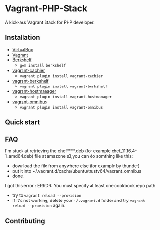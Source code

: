 # Vagrant-PHP-Stack

A kick-ass Vagrant Stack for PHP developer.


## Installation

* [VirtualBox](https://www.virtualbox.org)
* [Vagrant](http://vagrantup.com)
* [Berkshelf](http://berkshelf.com)
  * `gem install berkshelf`
* [vagrant-cachier](https://github.com/fgrehm/vagrant-cachier)
  * `vagrant plugin install vagrant-cachier`
* [vagrant-berkshelf](https://github.com/riotgames/vagrant-berkshelf)
  * `vagrant plugin install vagrant-berkshelf`
* [vagrant-hostmanager](https://github.com/smdahlen/vagrant-hostmanager)
  * `vagrant plugin install vagrant-hostmanager`
* [vagrant-omnibus](https://github.com/schisamo/vagrant-omnibus)
  * `vagrant plugin install vagrant-omnibus`


## Quick start

## FAQ

I'm stuck at retrieving the chef****.deb (for example chef_11.16.4-1_amd64.deb) file at amazone s3,you can do somthing like this:

* download the file from anywhere else (for example by thunder)
* put it into ~/.vagrant.d/cache/ubuntu/trusty64/vagrant_omnibus
* done.

I got this error : ERROR: You must specify at least one cookbook repo path

* try to `vagrant reload --provision`
* If it's not working, delete your `~/.vagrant.d` folder and try `vagrant reload --provision` again.

## Contributing


